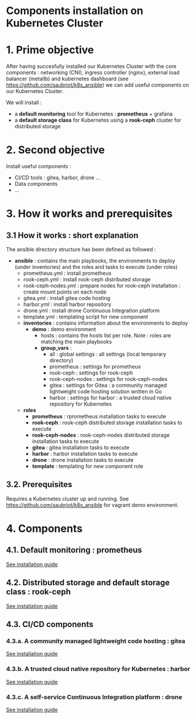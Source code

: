 # Components installation on Kubernetes Cluster

# 1. Prime objective
After having succesfully installed our Kubernetes Cluster with the core components : networking (CNI), ingress controller (nginx), external load balancer (metallb) and kubernetes dashboard (see https://github.com/saubriot/k8s_ansible) we can add useful components on our Kubernetes Cluster.

We will install :
- a **default monitoring** tool for Kubernetes : **prometheus** + grafana
- a **default storage class** for Kubernetes using a **rook-ceph** cluster for distributed storage

# 2. Second objective
Install useful components :
- CI/CD tools : gitea, harbor, drone ...
- Data components
- ...

# 3. How it works and prerequisites
## 3.1 How it works : short explanation 
The ansible directory structure has been defined as followed :
- **ansible** : contains the main playbooks, the environments to deploy (under inventories) and the roles and tasks to execute (under roles) 
  - prometheus.yml : install prometheus
  - rook-ceph.yml : install rook-ceph distributed storage
  - rook-ceph-nodes.yml : prepare nodes for rook-ceph installation : create mount points on each node
  - gitea.yml : install gitea code hosting
  - harbor.yml : install harbor repository
  - drone.yml : install drone Continuous Integration platform
  - template.yml : templating script for new component
  - **inventories** : contains information about the environments to deploy
    - **demo** : demo environment
      - hosts : contains the hosts list per role. Note : roles are matching the main playbooks
      - **group_vars** :
        - all : global settings : all settings (local temporary directory)
        - prometheus : settings for prometheus
        - rook-ceph : settings for rook-ceph        
        - rook-ceph-nodes : settings for rook-ceph-nodes
        - gitea : settings for Gitea : a community managed lightweight code hosting solution written in Go
        - harbor : settings for harbor : a trusted cloud native repository for Kubernetes        
  - **roles**
    - **prometheus** : rprometheus installation tasks to execute
    - **rook-ceph** : rook-ceph distributed storage installation tasks to execute
    - **rook-ceph-nodes** : rook-ceph-nodes distributed storage installation tasks to execute
    - **gitea** : gitea installation tasks to execute
    - **harbor** : harbor installation tasks to execute 
    - **drone** : drone installation tasks to execute
    - **template** : templating for new component role

## 3.2. Prerequisites 
Requires a Kubernetes cluster up and running.
See https://github.com/saubriot/k8s_ansible for vagrant demo environment.

# 4. Components
## 4.1. Default monitoring : prometheus

[See installation guide](README-prometheus.md)

## 4.2. Distributed storage and default storage class : rook-ceph

[See installation guide](README-rook-ceph.md)

## 4.3. CI/CD components
### 4.3.a. A community managed lightweight code hosting : gitea

[See installation guide](README-gitea.md)

### 4.3.b. A trusted cloud native repository for Kubernetes : harbor

[See installation guide](README-harbor.md)

### 4.3.c. A self-service Continuous Integration platform : drone

[See installation guide](README-drone.md)
